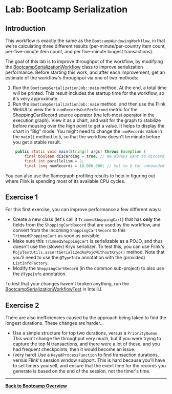 # Lab: Bootcamp Serialization

## Introduction

This workflow is exactly the same as the `BootcampWindowingWorkflow`, in that we're calculating
three different results (per-minute/per-country item count, per-five-minute item count, and
per five-minute longest transactions).

The goal of this lab is to improve throughput of the workflow, by modifying the 
[BootcampSerializationWorkflow](src/main/java/com/ververica/flink/training/exercises/BootcampSerializationWorkflow.java)
class to improve serialization performance. Before starting this work, and after each improvement,
get an estimate of the workflow's throughput via one of two methods:

1. Run the `BootcampSerializationJob::main` method. At the end, a total time will be printed. This
   result includes the startup time for the workflow, so it's very approximate.
2. Run the `BootcampSerializationJob::main` method, and then use the Flink WebUI to view the
   `0.numRecordsOutPerSecond` metric for the ShoppingCartRecord source operator (the left-most
   operator in the execution graph). View it as a chart, and wait for the graph to stabilize before
   mousing over the high point to get a value. It helps to display the chart in "Big" mode. You
   might need to change the `numRecords` value in the `main()` method to `0`, so that the workflow
   doesn't terminate before you get a stable result.
   ```java
    public static void main(String[] args) throws Exception {
        final boolean discarding = true; // We always want to discard, to avoid performance impact from printing.
        final int parallelism = 2;
        final long numRecords = 10_000_000; // Set to 0 for unbounded source
   ```

You can also use the flamegraph profiling results to help in figuring out
where Flink is spending most of its available CPU cycles.

## Exercise 1

For this first exercise, you can improve performance a few different ways:

- Create a new class (let's call it `TrimmedShoppingCart`) that has **only** the fields from the
  `ShoppingCartRecord` that are used by the workflow, and convert from the incoming
  `ShoppingCartRecord` to this `TrimmedShoppingCart` as soon as possible.
- Make sure this `TrimmedShoppingCart` is serializable as a POJO, and thus doesn't use the (slower)
  Kryo serializer. To test this, you can use Flink's `PojoTestUtils.assertSerializedAsPojoWithoutKryo()`
  method. Note that you'll need to use the `@TypeInfo` annotation with the (provided)
  `ListInfoFactory`.
- Modify the `ShoppingCartRecord` (in the common sub-project) to also use the `@TypeInfo` annotation.

To test that your changes haven't broken anything, run the
[BootcampSerializationWorkflowTest](src/main/java/com/ververica/flink/training/exercises/BootcampSerializationWorkflowTest.java)
in IntelliJ.

## Exercise 2

There are also inefficiencies caused by the approach being taken to find the longest durations.
These changes are harder...

- Use a simple structure for top two durations, versus a `PriorityQueue`. This won't change
  the throughput very much, but if you were trying to capture the top N transactions, and there
  were a lot of these, and you had frequent checkpoints, then it would become an issue.
- (very hard) Use a `KeyedProcessFunction` to find transaction durations, versus Flink's session window
  support. This is hard because you'll have to set timers yourself, and ensure that the event time
  for the records you generate is based on the end of the session, not the timer's time.

-----

[**Back to Bootcamp Overview**](../../README-bootcamp.md)
